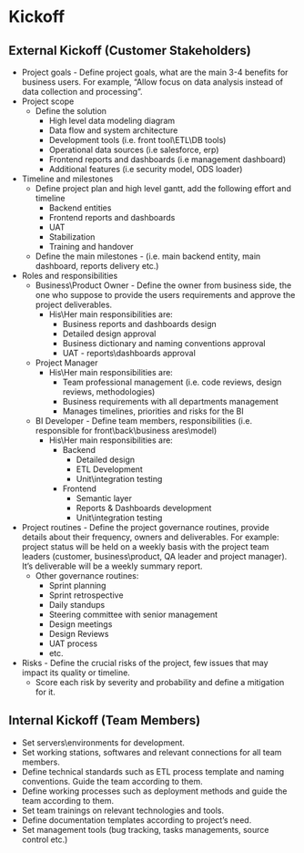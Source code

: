 # Kickoff
## External Kickoff (Customer Stakeholders)
- Project goals - Define project goals, what are the main 3-4 benefits for business users. For example, “Allow focus on data analysis instead of data collection and processing”.
- Project scope
	- Define the solution
		- High level data modeling diagram
		- Data flow and system architecture
		- Development tools (i.e. front tool\ETL\DB tools)
		- Operational data sources (i.e salesforce, erp)
		- Frontend reports and dashboards (i.e management dashboard)
		- Additional features (i.e security model, ODS loader)
- Timeline and milestones
	- Define project plan and high level gantt, add the following effort and timeline
		- Backend entities
		- Frontend reports and dashboards
		- UAT
		- Stabilization
		- Training and handover
	- Define the main milestones - (i.e. main backend entity, main dashboard, reports delivery etc.)
- Roles and responsibilities
	- Business\Product Owner - Define the owner from business side, the one who suppose to provide the users requirements and approve the project deliverables.
		- His\Her main responsibilities are:
			- Business reports and dashboards design
			- Detailed design approval
			- Business dictionary and naming conventions approval
			- UAT - reports\dashboards approval
	- Project Manager 
		- His\Her main responsibilities are:
			- Team professional management  (i.e. code reviews, design reviews, methodologies)
			- Business requirements with all departments management
			- Manages timelines, priorities and risks for the BI
	- BI Developer - Define team members, responsibilities (i.e. responsible for front\back\business ares\model)
		- His\Her main responsibilities are:
			- Backend 
				- Detailed design
				- ETL Development
				- Unit\integration testing
			- Frontend
				- Semantic layer
				- Reports & Dashboards development
				- Unit\integration testing
- Project routines - Define the project governance routines, provide details about their frequency, owners and deliverables. For example: project status will be held on a weekly basis with the project team leaders (customer, business\product, QA leader and project manager). It’s deliverable will be a weekly summary report.
	- Other governance routines:
		- Sprint planning
		- Sprint retrospective
		- Daily standups
		- Steering committee with senior management
		- Design meetings
		- Design Reviews
		- UAT process 
		- etc.
- Risks - Define the crucial risks of the project, few issues that may impact its quality or timeline.
	- Score each risk by severity and probability and define a mitigation for it.
## Internal Kickoff (Team Members)
- Set servers\environments for development.
- Set working stations, softwares and relevant connections for all team members.
- Define technical standards such as ETL process template and naming conventions. Guide the team according to them.
- Define working processes such as deployment methods and guide the team according to them.
- Set team trainings on relevant technologies and tools.
- Define documentation templates according to project’s need.
- Set management tools (bug tracking, tasks managements, source control etc.)

